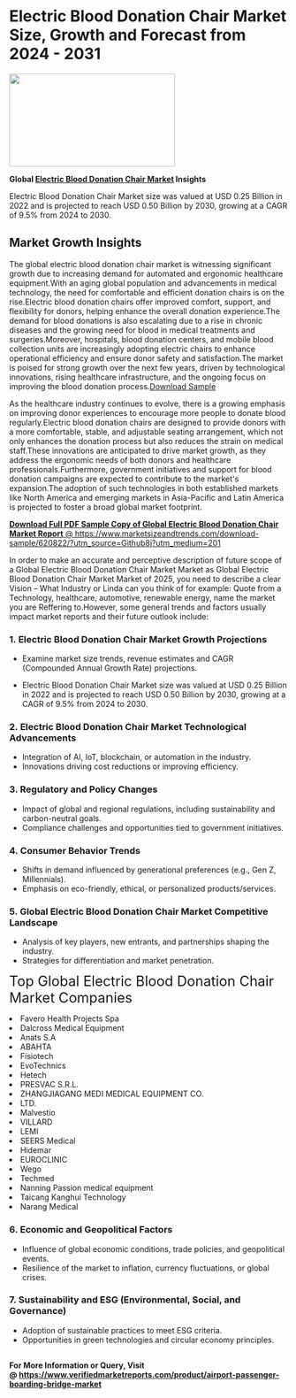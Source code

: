 <H1>Electric Blood Donation Chair Market Size, Growth and Forecast from 2024 - 2031</H1><img class="aligncenter size-medium wp-image-584254" src="https://thirdeyenews.in/wp-content/uploads/2024/09/Global-Market-Research-300x168.jpeg" alt="" width="300" height="168" /><p><strong>Global&nbsp;<a href="https://www.marketsizeandtrends.com/download-sample/620822/?utm_source=Github8j?utm_medium=201">Electric Blood Donation Chair Market</a> Insights</strong></p><p>Electric Blood Donation Chair Market size was valued at USD 0.25 Billion in 2022 and is projected to reach USD 0.50 Billion by 2030, growing at a CAGR of 9.5% from 2024 to 2030.</p><p><h2>Market Growth Insights</h2> <p>The global electric blood donation chair market is witnessing significant growth due to increasing demand for automated and ergonomic healthcare equipment.With an aging global population and advancements in medical technology, the need for comfortable and efficient donation chairs is on the rise.Electric blood donation chairs offer improved comfort, support, and flexibility for donors, helping enhance the overall donation experience.The demand for blood donations is also escalating due to a rise in chronic diseases and the growing need for blood in medical treatments and surgeries.Moreover, hospitals, blood donation centers, and mobile blood collection units are increasingly adopting electric chairs to enhance operational efficiency and ensure donor safety and satisfaction.The market is poised for strong growth over the next few years, driven by technological innovations, rising healthcare infrastructure, and the ongoing focus on improving the blood donation process.<a href="#">Download Sample</a></p> <p>As the healthcare industry continues to evolve, there is a growing emphasis on improving donor experiences to encourage more people to donate blood regularly.Electric blood donation chairs are designed to provide donors with a more comfortable, stable, and adjustable seating arrangement, which not only enhances the donation process but also reduces the strain on medical staff.These innovations are anticipated to drive market growth, as they address the ergonomic needs of both donors and healthcare professionals.Furthermore, government initiatives and support for blood donation campaigns are expected to contribute to the market's expansion.The adoption of such technologies in both established markets like North America and emerging markets in Asia-Pacific and Latin America is projected to foster a broad global market footprint.<a href="#"></p><p><span class=""><strong>Download Full PDF Sample Copy of Global Electric Blood Donation Chair Market Report</strong> @ <a href="https://www.marketsizeandtrends.com/download-sample/620822/?utm_source=Github8j?utm_medium=201" target="_blank">https://www.marketsizeandtrends.com/download-sample/620822/?utm_source=Github8j?utm_medium=201</a></span></p><p>In order to make an accurate and perceptive description of future scope of a Global&nbsp;Electric Blood Donation Chair Market Market as Global&nbsp;Electric Blood Donation Chair Market Market of 2025, you need to describe a clear Vision &ndash; What Industry or Linda can you think of for example: Quote from a Technology, healthcare, automotive, renewable energy, name the market you are Reffering to.However, some general trends and factors usually impact market reports and their future outlook include:</p><h3>1.&nbsp;<strong>Electric Blood Donation Chair Market Growth Projections</strong></h3><ul><li>Examine market size trends, revenue estimates and CAGR (Compounded Annual Growth Rate) projections.</li><li><p>Electric Blood Donation Chair Market size was valued at USD 0.25 Billion in 2022 and is projected to reach USD 0.50 Billion by 2030, growing at a CAGR of 9.5% from 2024 to 2030.</p></li></ul><h3>2.&nbsp;<strong>Electric Blood Donation Chair Market Technological Advancements</strong></h3><ul><li>Integration of AI, IoT, blockchain, or automation in the industry.</li><li>Innovations driving cost reductions or improving efficiency.</li></ul><h3>3.&nbsp;<strong>Regulatory and Policy Changes</strong></h3><ul><li>Impact of global and regional regulations, including sustainability and carbon-neutral goals.</li><li>Compliance challenges and opportunities tied to government initiatives.</li></ul><h3>4.&nbsp;<strong>Consumer Behavior Trends</strong></h3><ul><li>Shifts in demand influenced by generational preferences (e.g., Gen Z, Millennials).</li><li>Emphasis on eco-friendly, ethical, or personalized products/services.</li></ul><h3>5.&nbsp;<strong>Global Electric Blood Donation Chair Market Competitive Landscape</strong></h3><ul><li>Analysis of key players, new entrants, and partnerships shaping the industry.</li><li>Strategies for differentiation and market penetration.</li></ul><p data-pm-slice="1 1 []"><span style="color: inherit; font-family: inherit; font-size: 25px;">Top Global Electric Blood Donation Chair Market Companies</span></p><div class="" data-test-id=""><p><li>Favero Health Projects Spa</li><li> Dalcross Medical Equipment</li><li> Anats S.A</li><li> ABAHTA</li><li> Fisiotech</li><li> EvoTechnics</li><li> Hetech</li><li> PRESVAC S.R.L.</li><li> ZHANGJIAGANG MEDI MEDICAL EQUIPMENT CO.</li><li> LTD.</li><li> Malvestio</li><li> VILLARD</li><li> LEMI</li><li> SEERS Medical</li><li> Hidemar</li><li> EUROCLINIC</li><li> Wego</li><li> Techmed</li><li> Nanning Passion medical equipment</li><li> Taicang Kanghui Technology</li><li> Narang Medical</li></p></div><h3>6.&nbsp;<strong>Economic and Geopolitical Factors</strong></h3><ul><li>Influence of global economic conditions, trade policies, and geopolitical events.</li><li>Resilience of the market to inflation, currency fluctuations, or global crises.</li></ul><h3>7.&nbsp;<strong>Sustainability and ESG (Environmental, Social, and Governance)</strong></h3><ul><li>Adoption of sustainable practices to meet ESG criteria.</li><li>Opportunities in green technologies and circular economy principles.</li></ul><h2><strong style="font-size: 14px;">For More Information or Query, Visit @&nbsp;</strong><a style="background-color: #ffffff; font-size: 14px;" href="https://www.marketsizeandtrends.com/report/electric-blood-donation-chair-market/" target="_blank">https://www.verifiedmarketreports.com/product/airport-passenger-boarding-bridge-market</a></h2>